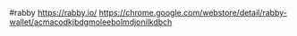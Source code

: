 #rabby
https://rabby.io/
https://chrome.google.com/webstore/detail/rabby-wallet/acmacodkjbdgmoleebolmdjonilkdbch



